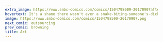 ```yaml
---
extra_image: https://www.smbc-comics.com/comics/1504798609-20170907after.png
hovertext: It's a shame there wasn't ever a snake-biting-someone's-dick movement in art.
image: https://www.smbc-comics.com/comics/1504798590-20170907.png
next_comic: outsourcing
prev_comic: browning
title: Art
---
```


